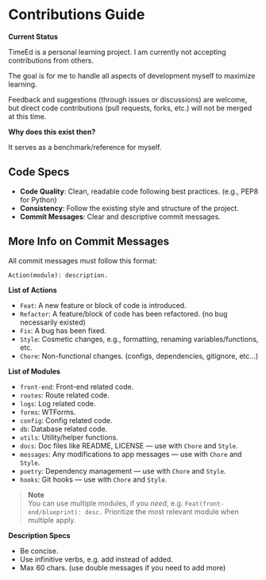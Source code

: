 # Contributions Guide

**Current Status**

TimeEd is a personal learning project.
I am currently not accepting contributions from others.

The goal is for me to handle all aspects of development myself to maximize learning.

Feedback and suggestions (through issues or discussions) are welcome, but direct code contributions (pull requests, forks, etc.) will not be merged at this time.

**Why does this exist then?**

It serves as a benchmark/reference for myself.

## Code Specs

- **Code Quality**: Clean, readable code following best practices. (e.g., PEP8 for Python)
- **Consistency**: Follow the existing style and structure of the project.
- **Commit Messages**: Clear and descriptive commit messages.

## More Info on Commit Messages

All commit messages must follow this format:

`Action(module): description.`

**List of Actions**

- `Feat`: A new feature or block of code is introduced.
- `Refactor`: A feature/block of code has been refactored. (no bug necessarily existed)
- `Fix`: A bug has been fixed.
- `Style`: Cosmetic changes, e.g., formatting, renaming variables/functions, etc.
- `Chore`: Non-functional changes. (configs, dependencies, gitignore, etc...)

**List of Modules**

- `front-end`: Front-end related code.
- `routes`: Route related code.
- `logs`: Log related code.
- `forms`: WTForms.
- `config`: Config related code.
- `db`: Database related code.
- `utils`: Utility/helper functions.
- `docs`: Doc files like README, LICENSE — use with `Chore` and `Style`.
- `messages`: Any modifications to app messages — use with `Chore` and `Style`.
- `poetry`: Dependency management — use with `Chore` and `Style`.
- `hooks`: Git hooks — use with `Chore` and `Style`.

> **Note**  
> You can use multiple modules, if you _need_, e.g. `Feat(front-end/blueprint): desc.`
> Prioritize the most relevant module when multiple apply.

**Description Specs**

- Be concise.
- Use infinitive verbs, e.g. add instead of added.
- Max 60 chars. (use double messages if you need to add more)
